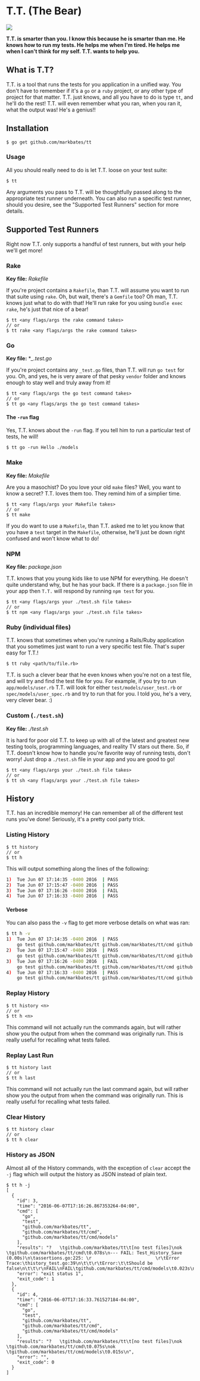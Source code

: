 # T.T. (The Bear)

 ![](http://images.buycostumes.com/mgen/merchandiser/grateful-dead-blue-dancing-bear-deluxe-adult-costume-bc-805288.jpg?zm=250,250,1,0,0)

__T.T. is smarter than you. I know this because he is smarter than me. He knows how to run my tests. He helps me when I'm tired. He helps me when I can't think for my self. T.T. wants to help you.__

## What is T.T?

T.T. is a tool that runs the tests for you application in a unified way. You don't have to remember if it's a `go` or a `ruby` project, or any other type of project for that matter. T.T. just knows, and all you have to do is type `tt`, and he'll do the rest! T.T. will even remember what you ran, when you ran it, what the output was! He's a genius!!

## Installation

```
$ go get github.com/markbates/tt
```

### Usage

All you should really need to do is let T.T. loose on your test suite:

```
$ tt
```

Any arguments you pass to T.T. will be thoughtfully passed along to the appropriate test runner underneath. You can also run a specific test runner, should you desire, see the "Supported Test Runners" section for more details.

## Supported Test Runners

Right now T.T. only supports a handful of test runners, but with your help we'll get more!

### Rake

__Key file:__ *Rakefile*

If you're project contains a `Rakefile`, than T.T. will assume you want to run that suite using `rake`. Oh, but wait, there's a `Gemfile` too? Oh man, T.T. knows just what to do with that! He'll run rake for you using `bundle exec rake`, he's just that nice of a bear!

```
$ tt <any flags/args the rake command takes>
// or
$ tt rake <any flags/args the rake command takes>
```

### Go

__Key file:__ **_.test.go*

If you're project contains any `_test.go` files, than T.T. will run `go test` for you. Oh, and yes, he is very aware of that pesky `vendor` folder and knows enough to stay well and truly away from it!

```
$ tt <any flags/args the go test command takes>
// or
$ tt go <any flags/args the go test command takes>
```

#### The `-run` flag

Yes, T.T. knows about the `-run` flag. If you tell him to run a particular test of tests, he will!

```
$ tt go -run Hello ./models
```

### Make

__Key file:__ *Makefile*

Are you a masochist? Do you love your old `make` files? Well, you want to know a secret? T.T. loves them too. They remind him of a simplier time.

```
$ tt <any flags/args your Makefile takes>
// or
$ tt make
```

If you do want to use a `Makefile`, than T.T. asked me to let you know that you have a `test` target in the `Makefile`, otherwise, he'll just be down right confused and won't know what to do!

### NPM

__Key file:__ *package.json*

T.T. knows that you young kids like to use NPM for everything. He doesn't quite understand why, but he has your back. If there is a `package.json` file in your app then `T.T.` will respond by running `npm test` for you.

```
$ tt <any flags/args your ./test.sh file takes>
// or
$ tt npm <any flags/args your ./test.sh file takes>
```

### Ruby (individual files)

T.T. knows that sometimes when you're running a Rails/Ruby application that you sometimes just want to run a very specific test file. That's super easy for T.T.!

```
$ tt ruby <path/to/file.rb>
```

T.T. is such a clever bear that he even knows when you're not on a test file, and will try and find the test file for you. For example, if you try to run `app/models/user.rb` T.T. will look for either `test/models/user_test.rb` or `spec/models/user_spec.rb` and try to run that for you. I told you, he's a very, very clever bear. :)

### Custom (`./test.sh`)

__Key file:__ *./test.sh*

It is hard for poor old T.T. to keep up with all of the latest and greatest new testing tools, programming languages, and reality TV stars out there. So, if T.T. doesn't know how to handle you're favorite way of running tests, don't worry! Just drop a `./test.sh` file in your app and you are good to go!

```
$ tt <any flags/args your ./test.sh file takes>
// or
$ tt sh <any flags/args your ./test.sh file takes>
```

## History

T.T. has an incredible memory! He can remember all of the different test runs you've done! Seriously, it's a pretty cool party trick.

### Listing History

```
$ tt history
// or
$ tt h
```

This will output something along the lines of the following:

```bash
1)  Tue Jun 07 17:14:35 -0400 2016  | PASS
2)  Tue Jun 07 17:15:47 -0400 2016  | PASS
3)  Tue Jun 07 17:16:26 -0400 2016  | FAIL
4)  Tue Jun 07 17:16:33 -0400 2016  | PASS
```

#### Verbose

You can also pass the `-v` flag to get more verbose details on what was ran:

```bash
$ tt h -v
1)  Tue Jun 07 17:14:35 -0400 2016  | PASS
    go test github.com/markbates/tt github.com/markbates/tt/cmd github.com/markbates/tt/cmd/models
2)  Tue Jun 07 17:15:47 -0400 2016  | PASS
    go test github.com/markbates/tt github.com/markbates/tt/cmd github.com/markbates/tt/cmd/models
3)  Tue Jun 07 17:16:26 -0400 2016  | FAIL
    go test github.com/markbates/tt github.com/markbates/tt/cmd github.com/markbates/tt/cmd/models
4)  Tue Jun 07 17:16:33 -0400 2016  | PASS
    go test github.com/markbates/tt github.com/markbates/tt/cmd github.com/markbates/tt/cmd/models
```

### Replay History

```
$ tt history <n>
// or
$ tt h <n>
```

This command will not actually run the commands again, but will rather show you the output from when the command was originally run. This is really useful for recalling what tests failed.

### Replay Last Run

```
$ tt history last
// or
$ tt h last
```
This command will not actually run the last command again, but will rather show you the output from when the command was originally run. This is really useful for recalling what tests failed.

### Clear History

```
$ tt history clear
// or
$ tt h clear
```

### History as JSON

Almost all of the History commands, with the exception of `clear` accept the `-j` flag which will output the history as JSON instead of plain text.

```text
$ tt h -j
[
  {
    "id": 3,
    "time": "2016-06-07T17:16:26.867353264-04:00",
    "cmd": [
      "go",
      "test",
      "github.com/markbates/tt",
      "github.com/markbates/tt/cmd",
      "github.com/markbates/tt/cmd/models"
    ],
    "results": "?   \tgithub.com/markbates/tt\t[no test files]\nok  \tgithub.com/markbates/tt/cmd\t0.078s\n--- FAIL: Test_History_Save (0.00s)\n\tassertions.go:225: \r                        \r\tError Trace:\thistory_test.go:39\n\t\t\r\tError:\t\tShould be false\n\t\t\r\nFAIL\nFAIL\tgithub.com/markbates/tt/cmd/models\t0.023s\n",
    "error": "exit status 1",
    "exit_code": 1
  },
  {
    "id": 4,
    "time": "2016-06-07T17:16:33.761527184-04:00",
    "cmd": [
      "go",
      "test",
      "github.com/markbates/tt",
      "github.com/markbates/tt/cmd",
      "github.com/markbates/tt/cmd/models"
    ],
    "results": "?   \tgithub.com/markbates/tt\t[no test files]\nok  \tgithub.com/markbates/tt/cmd\t0.075s\nok  \tgithub.com/markbates/tt/cmd/models\t0.015s\n",
    "error": "",
    "exit_code": 0
  }
]
```
